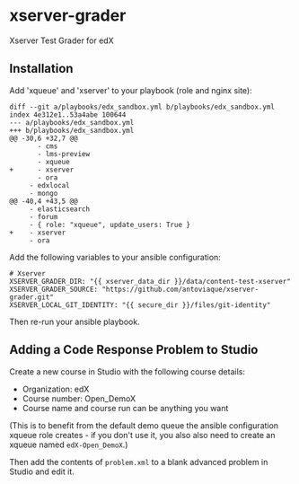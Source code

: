xserver-grader
==============

Xserver Test Grader for edX

## Installation

Add 'xqueue' and 'xserver' to your playbook (role and nginx site):

```
diff --git a/playbooks/edx_sandbox.yml b/playbooks/edx_sandbox.yml
index 4e312e1..53a4abe 100644
--- a/playbooks/edx_sandbox.yml
+++ b/playbooks/edx_sandbox.yml
@@ -30,6 +32,7 @@
       - cms
       - lms-preview
       - xqueue
+      - xserver
       - ora
     - edxlocal
     - mongo
@@ -40,4 +43,5 @@
     - elasticsearch
     - forum
     - { role: "xqueue", update_users: True }
+    - xserver
     - ora
```

Add the following variables to your ansible configuration:

```
# Xserver
XSERVER_GRADER_DIR: "{{ xserver_data_dir }}/data/content-test-xserver"
XSERVER_GRADER_SOURCE: "https://github.com/antoviaque/xserver-grader.git"
XSERVER_LOCAL_GIT_IDENTITY: "{{ secure_dir }}/files/git-identity"
```

Then re-run your ansible playbook.

## Adding a Code Response Problem to Studio

Create a new course in Studio with the following course details:

* Organization: edX
* Course number: Open_DemoX
* Course name and course run can be anything you want

(This is to benefit from the default demo queue the ansible configuration xqueue
role creates - if you don't use it, you also also need to create an xqueue named
`edX-Open_DemoX`.)

Then add the contents of `problem.xml` to a blank advanced problem in Studio and
edit it.
